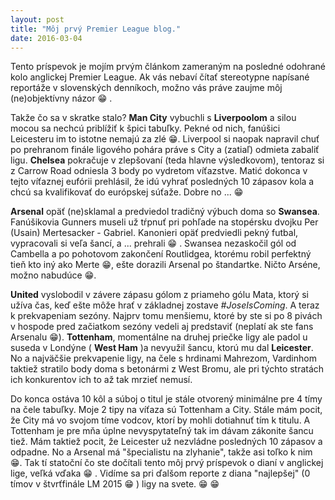 ```yaml
---
layout: post
title: "Môj prvý Premier League blog."
date: 2016-03-04
---
```


Tento príspevok je mojím prvým článkom zameraným na posledné odohrané kolo anglickej Premier League. Ak vás nebaví čítať stereotypne napísané reportáže v slovenských denníkoch, možno vás práve zaujme môj (ne)objektívny názor :grin: .

Takže čo sa v skratke stalo? 
 **Man City**  vybuchli s **Liverpoolom** a silou mocou sa nechcú priblížiť k špici tabuľky. Pekné od nich, fanúšici Leicesteru im to istotne nemajú za zlé :grin:. Liverpool si naopak napravil chuť po prehranom finále ligového pohára práve s City a (zatiaľ) odmieta zabaliť ligu. **Chelsea** pokračuje v zlepšovaní (teda hlavne výsledkovom), tentoraz si z Carrow Road odniesla 3 body po vydretom víťazstve. Matić dokonca v tejto víťaznej eufórii prehlásil, že idú vyhrať posledných 10 zápasov kola a chcú sa kvalifikovať do európskej súťaže. Dobre no ... :grin: 

**Arsenal** opäť (ne)sklamal a predviedol tradičný výbuch doma so **Swansea**. Fanúšikovia Gunners museli už tŕpnuť pri pohľade na stopérsku dvojku Per (Usain) Mertesacker  - Gabriel. Kanonieri opäť predviedli pekný futbal, vypracovali si veľa šancí, a ... prehrali :grin: . Swansea nezaskočil gól od Cambella a po pohotovom zakončení Routlidgea, ktorému robil perfektný tieň kto iný ako Merte :grin:, ešte dorazili Arsenal po štandartke. Ničto Arséne, možno nabudúce :grin:.

**United** vyslobodil v závere zápasu gólom z priameho gólu Mata, ktorý si užíva čas, keď ešte môže hrať v základnej zostave _#JoseIsComing_. A teraz k prekvapeniam sezóny. Najprv tomu menšiemu, ktoré by ste si po 8 pivách v hospode pred začiatkom sezóny vedeli aj predstaviť (neplatí ak ste fans Arsenalu :grin:). **Tottenham**, momentálne na druhej priečke ligy ale padol u suseda v Londýne ( **West Ham** )a nevyužil šancu, ktorú mu dal **Leicester**. No a najväčšie prekvapenie ligy, na čele s hrdinami Mahrezom, Vardinhom taktiež stratilo body doma s betonármi z West Bromu, ale pri týchto stratách ich konkurentov ich to až tak mrzieť nemusí. 

Do konca ostáva 10 kôl a súboj o titul je stále otvorený minimálne pre 4 tímy na čele tabuľky. Moje 2 tipy na víťaza sú Tottenham a City. Stále mám pocit, že City má vo svojom tíme vodcov, ktorí by mohli dotiahnuť tím k titulu. A Tottenham je pre mňa úplne nevyspytateľný tak im dávam zákonite šancu tiež. Mám taktiež pocit, že Leicester už nezvládne posledných 10 zápasov a odpadne. No a Arsenal má "špecialistu na zlyhanie", takže asi toľko k nim :grin:. Tak tí statoční čo ste dočítali tento môj prvý príspevok o dianí v anglickej lige, veľká vďaka :grin: . Vidíme sa pri ďalšom reporte z diana "najlepšej" (0 tímov v štvrťfinále LM 2015 :grin: ) ligy na svete. :grin:  :grin:

